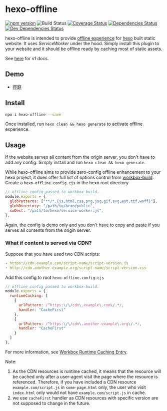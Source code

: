 # hexo-offline

[![npm version](https://img.shields.io/npm/v/hexo-offline.svg?style=flat-square)](https://www.npmjs.com/package/hexo-offline)
![Build Status](https://img.shields.io/github/workflow/status/JLHwung/hexo-offline/ci.svg?style=flat-square)
[![Coverage Status](https://img.shields.io/coveralls/JLHwung/hexo-offline.svg?style=flat-square)](https://coveralls.io/github/JLHwung/hexo-offline)
[![Dependencies Status](https://img.shields.io/david/JLHwung/hexo-offline.svg?style=flat-square)](https://david-dm.org/JLHwung/hexo-offline)
[![Dev Dependencies Status](https://img.shields.io/david/dev/JLHwung/hexo-offline.svg?style=flat-square)](https://david-dm.org/JLHwung/hexo-offline?type=dev)

hexo-offline is intended to provide [offline experience](https://web.dev/progressive-web-apps/) for [hexo](https://hexo.io) built static website. It uses _ServiceWorker_ under the hood. Simply install this plugin to your website and it should be offline ready by caching most of static assets.

See [here](https://github.com/JLHwung/hexo-offline/tree/v1) for v1 docs.

## Demo

- [徑庭](https://jhuang.me)

## Install

```bash
npm i hexo-offline --save
```

Once installed, run `hexo clean && hexo generate` to activate offline experience.

## Usage

If the website serves all content from the origin server, you don't have to add any config. Simply install and run `hexo clean && hexo generate`.

While hexo-offline aims to provide zero-config offline enhancement to your hexo project, it does offer full list of options control from [workbox-build](https://developers.google.com/web/tools/workbox/reference-docs/latest/module-workbox-build?hl=en#.generateSW). Create a `hexo-offline.config.cjs` in the hexo root directory

```js
// offline config passed to workbox-build.
module.exports = {
  globPatterns: ["**/*.{js,html,css,png,jpg,gif,svg,eot,ttf,woff}"],
  globDirectory: "/path/to/hexo/public",
  swDest: "/path/to/hexo/service-worker.js",
},
```

Again, the config is demo only and you don't have to copy and paste if you serves all contents from the origin server.

### What if content is served via CDN?

Suppose that you have used two CDN scripts:

```yaml
- https://cdn.example.com/script-name/script-version.js
- http://cdn.another-example.org/script-name/script-version.css
```

Add this config to root `hexo-offline.config.cjs`

```js
// offline config passed to workbox-build.
module.exports = {
  runtimeCaching: [
    {
      urlPattern: /^https:\/\/cdn\.example\.com\/.*/,
      handler: "CacheFirst"
    },
    {
      urlPattern: /^https:\/\/cdn\.another-example\.org\/.*/,
      handler: "CacheFirst"
    }
  ]
},
```

For more information, see [Workbox Runtime Caching Entry](https://developers.google.com/web/tools/workbox/reference-docs/latest/module-workbox-build?hl=en#.RuntimeCachingEntry).

Note:

1. As the CDN resources is runtime cached, it means that the resource will be cached only after a user-agent visit the page where the resource is referenced. Therefore, if you have included a CDN resource `example.com/script.js` in `some-page.html` only, the user who visit `index.html` only would not have `example.com/script.js` in cache.
1. we use `cacheFirst` handler as CDN resources with specific version are not supposed to change in the future.
